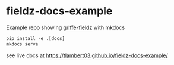 # fieldz-docs-example

Example repo showing [griffe-fieldz](https://github.com/pyapp-kit/griffe-fieldz) with mkdocs

```python
pip install -e .[docs]
mkdocs serve
```


see live docs at <https://tlambert03.github.io/fieldz-docs-example/>
